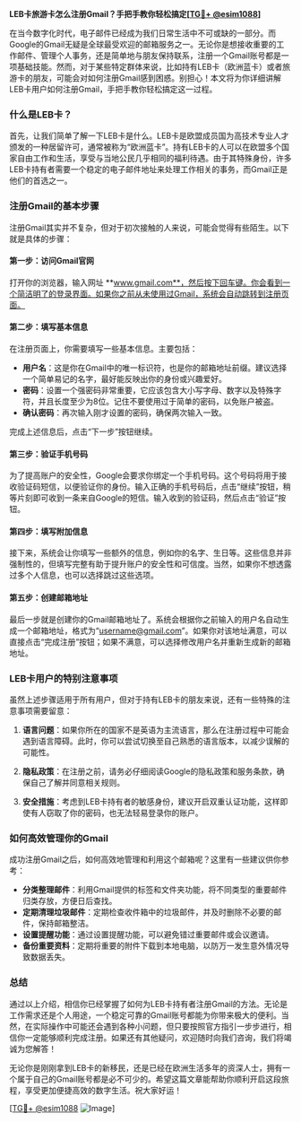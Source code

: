 **LEB卡旅游卡怎么注册Gmail？手把手教你轻松搞定[[TG💪+ @esim1088](https://t.me/s/esim1088)]**

在当今数字化时代，电子邮件已经成为我们日常生活中不可或缺的一部分。而Google的Gmail无疑是全球最受欢迎的邮箱服务之一。无论你是想接收重要的工作邮件、管理个人事务，还是简单地与朋友保持联系，注册一个Gmail账号都是一项基础技能。然而，对于某些特定群体来说，比如持有LEB卡（欧洲蓝卡）或者旅游卡的朋友，可能会对如何注册Gmail感到困惑。别担心！本文将为你详细讲解LEB卡用户如何注册Gmail，手把手教你轻松搞定这一过程。

### 什么是LEB卡？

首先，让我们简单了解一下LEB卡是什么。LEB卡是欧盟成员国为高技术专业人才颁发的一种居留许可，通常被称为“欧洲蓝卡”。持有LEB卡的人可以在欧盟多个国家自由工作和生活，享受与当地公民几乎相同的福利待遇。由于其特殊身份，许多LEB卡持有者需要一个稳定的电子邮件地址来处理工作相关的事务，而Gmail正是他们的首选之一。

### 注册Gmail的基本步骤

注册Gmail其实并不复杂，但对于初次接触的人来说，可能会觉得有些陌生。以下就是具体的步骤：

#### 第一步：访问Gmail官网

打开你的浏览器，输入网址 **www.gmail.com**，然后按下回车键。你会看到一个简洁明了的登录界面。如果你之前从未使用过Gmail，系统会自动跳转到注册页面。

#### 第二步：填写基本信息

在注册页面上，你需要填写一些基本信息。主要包括：

- **用户名**：这是你在Gmail中的唯一标识符，也是你的邮箱地址前缀。建议选择一个简单易记的名字，最好能反映出你的身份或兴趣爱好。
- **密码**：设置一个强密码非常重要，它应该包含大小写字母、数字以及特殊字符，并且长度至少为8位。记住不要使用过于简单的密码，以免账户被盗。
- **确认密码**：再次输入刚才设置的密码，确保两次输入一致。

完成上述信息后，点击“下一步”按钮继续。

#### 第三步：验证手机号码

为了提高账户的安全性，Google会要求你绑定一个手机号码。这个号码将用于接收验证码短信，以便验证你的身份。输入正确的手机号码后，点击“继续”按钮，稍等片刻即可收到一条来自Google的短信。输入收到的验证码，然后点击“验证”按钮。

#### 第四步：填写附加信息

接下来，系统会让你填写一些额外的信息，例如你的名字、生日等。这些信息并非强制性的，但填写完整有助于提升账户的安全性和可信度。当然，如果你不想透露过多个人信息，也可以选择跳过这些选项。

#### 第五步：创建邮箱地址

最后一步就是创建你的Gmail邮箱地址了。系统会根据你之前输入的用户名自动生成一个邮箱地址，格式为“username@gmail.com”。如果你对该地址满意，可以直接点击“完成注册”按钮；如果不满意，可以选择修改用户名并重新生成新的邮箱地址。

### LEB卡用户的特别注意事项

虽然上述步骤适用于所有用户，但对于持有LEB卡的朋友来说，还有一些特殊的注意事项需要留意：

1. **语言问题**：如果你所在的国家不是英语为主流语言，那么在注册过程中可能会遇到语言障碍。此时，你可以尝试切换至自己熟悉的语言版本，以减少误解的可能性。
   
2. **隐私政策**：在注册之前，请务必仔细阅读Google的隐私政策和服务条款，确保自己了解并同意相关规则。

3. **安全措施**：考虑到LEB卡持有者的敏感身份，建议开启双重认证功能，这样即使有人窃取了你的密码，也无法轻易登录你的账户。

### 如何高效管理你的Gmail

成功注册Gmail之后，如何高效地管理和利用这个邮箱呢？这里有一些建议供你参考：

- **分类整理邮件**：利用Gmail提供的标签和文件夹功能，将不同类型的重要邮件归类存放，方便日后查找。
- **定期清理垃圾邮件**：定期检查收件箱中的垃圾邮件，并及时删除不必要的邮件，保持邮箱整洁。
- **设置提醒功能**：通过设置提醒功能，可以避免错过重要邮件或会议邀请。
- **备份重要资料**：定期将重要的附件下载到本地电脑，以防万一发生意外情况导致数据丢失。

### 总结

通过以上介绍，相信你已经掌握了如何为LEB卡持有者注册Gmail的方法。无论是工作需求还是个人用途，一个稳定可靠的Gmail账号都能为你带来极大的便利。当然，在实际操作中可能还会遇到各种小问题，但只要按照官方指引一步步进行，相信你一定能够顺利完成注册。如果还有其他疑问，欢迎随时向我们咨询，我们将竭诚为您解答！

无论你是刚刚拿到LEB卡的新移民，还是已经在欧洲生活多年的资深人士，拥有一个属于自己的Gmail账号都是必不可少的。希望这篇文章能帮助你顺利开启这段旅程，享受更加便捷高效的数字生活。祝大家好运！

[[TG💪+ @esim1088](https://t.me/s/esim1088) ![Image](https://i.postimg.cc/4NQfJmqS/Snipaste-2025-05-13-00-14-12.png)]